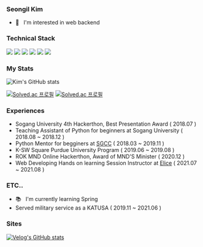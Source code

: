 ### Seongil Kim

- 👀 &nbsp;&nbsp;I'm interested in web backend  

### Technical Stack
<img src="https://img.shields.io/badge/Express.js-000000?style=flat-square&logo=EXPRESS&logoColor=white"/> <img src="https://img.shields.io/badge/MySQL-4479A1?style=flat-square&logo=MySQL&logoColor=white"/> <img src="https://img.shields.io/badge/Prisma-2D3748?style=flat-square&logo=Prisma&logoColor=white"/>  <img src="https://img.shields.io/badge/Docker-2496ED?style=flat-square&logo=Docker&logoColor=white"/> <img src="https://img.shields.io/badge/NginX-009639?style=flat-square&logo=NginX&logoColor=white"/> <img src="https://img.shields.io/badge/CircleCI-343434?style=flat-square&logo=CircleCI&logoColor=white"/>


### My Stats
 
![Kim's GitHub stats](https://github-readme-stats.vercel.app/api?username=kshired&show_icons=true&theme=radical)


[![Solved.ac
프로필](http://mazassumnida.wtf/api/v2/generate_badge?boj=python4)](https://solved.ac/python4)
[![Solved.ac
프로필](http://mazassumnida.wtf/api/v2/generate_badge?boj=shiroed1211)](https://solved.ac/shiroed1211)


### Experiences

- Sogang University 4th Hackerthon, Best Presentation Award ( 2018.07 )
- Teaching Assistant of Python for beginners at Sogang University ( 2018.08 ~ 2018.12 )
- Python Mentor for begginers at [SGCC](http://sgcc.me) ( 2018.03 ~ 2019.11 )
- K-SW Square Purdue University Program ( 2019.06 ~ 2019.08 )
- ROK MND Online Hackerthon, Award of MND'S Minister ( 2020.12 )
- Web Developing Hands on learning Session Instructor at [Elice](https://elicetrack.oopy.io/) ( 2021.07 ~ 2021.08 ) 

### ETC..
- 📚 &nbsp;&nbsp;I'm currently learning Spring 
- Served military service as a KATUSA ( 2019.11 ~ 2021.06 )


### Sites
[![Velog's GitHub stats](https://velog-readme-stats.vercel.app/api/badge?name=kshired)](https://velog.io/@kshired) 
</div>
